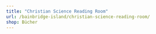 ```yaml
---
title: "Christian Science Reading Room"
url: /bainbridge-island/christian-science-reading-room/
shop: Bücher
---
```

